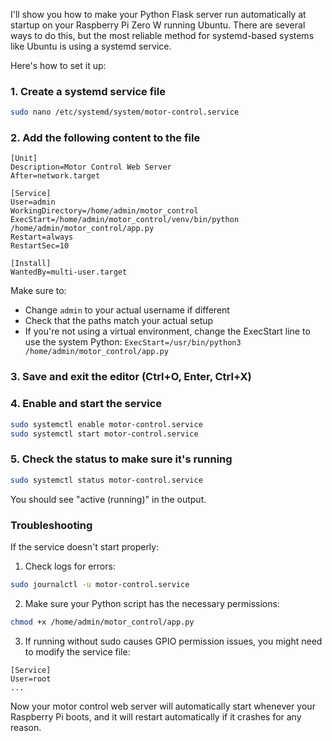 I'll show you how to make your Python Flask server run automatically at startup on your Raspberry Pi Zero W running Ubuntu. There are several ways to do this, but the most reliable method for systemd-based systems like Ubuntu is using a systemd service.

Here's how to set it up:

### 1. Create a systemd service file

```bash
sudo nano /etc/systemd/system/motor-control.service
```

### 2. Add the following content to the file

```
[Unit]
Description=Motor Control Web Server
After=network.target

[Service]
User=admin
WorkingDirectory=/home/admin/motor_control
ExecStart=/home/admin/motor_control/venv/bin/python /home/admin/motor_control/app.py
Restart=always
RestartSec=10

[Install]
WantedBy=multi-user.target
```

Make sure to:
- Change `admin` to your actual username if different
- Check that the paths match your actual setup
- If you're not using a virtual environment, change the ExecStart line to use the system Python: `ExecStart=/usr/bin/python3 /home/admin/motor_control/app.py`

### 3. Save and exit the editor (Ctrl+O, Enter, Ctrl+X)

### 4. Enable and start the service

```bash
sudo systemctl enable motor-control.service
sudo systemctl start motor-control.service
```

### 5. Check the status to make sure it's running

```bash
sudo systemctl status motor-control.service
```

You should see "active (running)" in the output.

### Troubleshooting

If the service doesn't start properly:

1. Check logs for errors:
```bash
sudo journalctl -u motor-control.service
```

2. Make sure your Python script has the necessary permissions:
```bash
chmod +x /home/admin/motor_control/app.py
```

3. If running without sudo causes GPIO permission issues, you might need to modify the service file:
```
[Service]
User=root
...
```

Now your motor control web server will automatically start whenever your Raspberry Pi boots, and it will restart automatically if it crashes for any reason.
